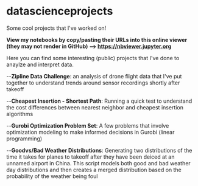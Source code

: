 # datascienceprojects
Some cool projects that I've worked on!

**View my notebooks by copy/pasting their URLs into this online viewer (they may not render in GitHub) --> https://nbviewer.jupyter.org**

Here you can find some interesting (public) projects that I've done to anaylze and interpret data.

--**Zipline Data Challenge**: an analysis of drone flight data that I've put together to understand trends around sensor recordings shortly after takeoff

--**Cheapest Insertion - Shortest Path**: Running a quick test to understand the cost differences between nearest neighbor and cheapest insertion algorithms

--**Gurobi Optimization Problem Set**: A few problems that involve optimization modeling to make informed decisions in Gurobi (linear programming) 

--**Goodvs/Bad Weather Distributions**: Generating two distributions of the time it takes for planes to takeoff after they have been deiced at an unnamed airport in China. This script models both good and bad weather day distributions and then creates a merged distribution based on the probability of the weather being foul
